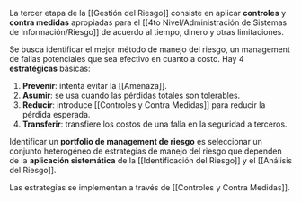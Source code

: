 La tercer etapa de la [[Gestión del Riesgo]] consiste en aplicar **controles** y **contra medidas** apropiadas para el [[4to Nivel/Administración de Sistemas de Información/Riesgo]] de acuerdo al tiempo, dinero y otras limitaciones.

Se busca identificar el mejor método de manejo del riesgo, un management de fallas potenciales que sea efectivo en cuanto a costo. Hay 4 **estratégicas** básicas:

1. **Prevenir**: intenta evitar la [[Amenaza]].
2. **Asumir**: se usa cuando las pérdidas totales son tolerables.
3. **Reducir**: introduce [[Controles y Contra Medidas]] para reducir la pérdida esperada.
4. **Transferir**: transfiere los costos de una falla en la seguridad a terceros.

Identificar un **portfolio de management de riesgo** es seleccionar un conjunto heterogéneo de estrategias de manejo del riesgo que dependen de la **aplicación sistemática** de la [[Identificación del Riesgo]] y el [[Análisis del Riesgo]].

Las estrategias se implementan a través de [[Controles y Contra Medidas]].
